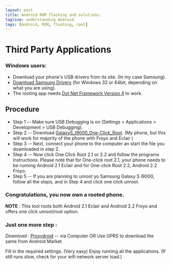 ```yaml
---
layout: post
title: Android ROM flashing and solutions.
tagline: understanding Android
tags: [Android, ROM, flashing, root]
---
```


# Third Party Applications


### Windows users:
* Download your phone's USB drivers from its site. (In my case Samsung).
* [Download Samsung Drivers][1] (for Windows 32 or 64bit, depending on what you are using).
* The rooting app needs [Dot Net Framework Version 4][2] to work.
    
## Procedure

* Step 1
   -- Make sure USB Debugging is on (Settings > Applications > Development > USB Debugging).
* Step 2
   -- Download [GalaxyS_I9000_One-Click_Root][3]. (My phone, but this will work for majority of the phone with Froyo and Eclair )
* Step 3
   -- Next, connect your phone to the computer an start the file you downloaded in step 2.
* Step 4
   -- Now click One Click Root 2.1 or 2.2 and follow the programs instructions. Please note that for One-click root 2.1, your phone needs to be running Android 2.1 Eclair and for One-click Root 2.2, Android 2.2 Froyo.
* Step 5
   -- If you are planning to unroot yo Samsung Galaxy S i9000, follow all the steps, and in Step 4 and click one click unroot.



### Congratulations, you now own a rooted phone.
**NOTE** : This tool roots both Android 2.1 Eclair and Android 2.2 Froyo and offers one click unroot/root option.

### Just one more step :
_Download_ : [Proxydroid][4]  -- via Computer
OR
Use GPRS to download the same from Android Market.

Fill in the required settings. (Very easy)
Enjoy running all the applications. (If still runs slow, check for your wifi network server load.)


[1]: http://forum.xda-developers.com/showthread.php?t=728929
[2]: http://www.microsoft.com/downloads/details.aspx?FamilyID=9cfb2d51-5ff4-4491-b0e5-b386f32c0992&displaylang=en
[3]: http://iggo.net/tapy8e
[4]: http://www.mediafire.com/?uahak6e8vz18kan